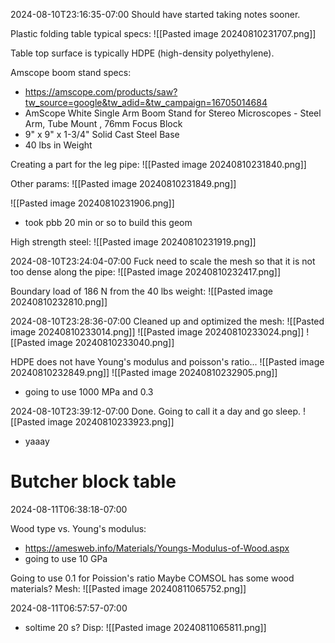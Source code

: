 2024-08-10T23:16:35-07:00 Should have started taking notes sooner.

Plastic folding table typical specs:
![[Pasted image 20240810231707.png]]

Table top surface is typically HDPE (high-density polyethylene).


Amscope boom stand specs:
- https://amscope.com/products/saw?tw_source=google&tw_adid=&tw_campaign=16705014684
- AmScope White Single Arm Boom Stand for Stereo Microscopes - Steel Arm, Tube Mount , 76mm Focus Block
- 9" x 9" x 1-3/4" Solid Cast Steel Base  
- 40 lbs in Weight

Creating a part for the leg pipe:
![[Pasted image 20240810231840.png]]

Other params:
![[Pasted image 20240810231849.png]]

![[Pasted image 20240810231906.png]]
- took pbb 20 min or so to build this geom


High strength steel:
![[Pasted image 20240810231919.png]]

2024-08-10T23:24:04-07:00
Fuck need to scale the mesh so that it is not too dense along the pipe:
![[Pasted image 20240810232417.png]]

Boundary load of 186 N from the 40 lbs weight:
![[Pasted image 20240810232810.png]]

2024-08-10T23:28:36-07:00
Cleaned up and optimized the mesh:
![[Pasted image 20240810233014.png]]
![[Pasted image 20240810233024.png]]
![[Pasted image 20240810233040.png]]



HDPE does not have Young's modulus and poisson's ratio...
![[Pasted image 20240810232849.png]]
![[Pasted image 20240810232905.png]]
- going to use 1000 MPa and 0.3

2024-08-10T23:39:12-07:00
Done. Going to call it a day and go sleep.
![[Pasted image 20240810233923.png]]
- yaaay

# Butcher block table
2024-08-11T06:38:18-07:00

Wood type vs. Young's modulus:
- https://amesweb.info/Materials/Youngs-Modulus-of-Wood.aspx
- going to use 10 GPa

Going to use 0.1 for Poission's ratio
Maybe COMSOL has some wood materials?
Mesh:
![[Pasted image 20240811065752.png]]

2024-08-11T06:57:57-07:00
- soltime 20 s?
Disp:
![[Pasted image 20240811065811.png]]









